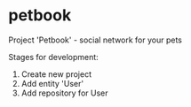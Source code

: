 # petbook
Project 'Petbook' - social network for your pets

Stages for development:
1. Create new project
2. Add entity 'User'
3. Add repository for User